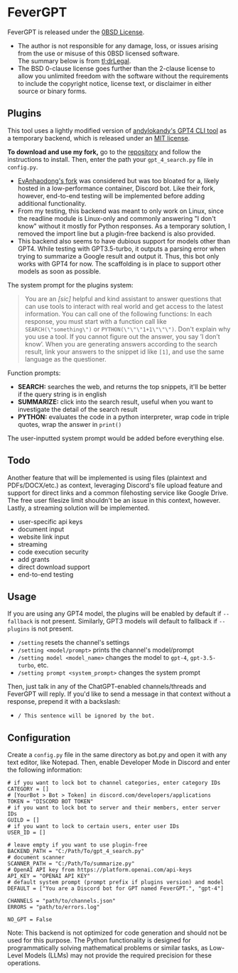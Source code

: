 # FeverGPT

FeverGPT is released under the [0BSD License](COPYING).
- The author is not responsible for any damage, loss, or issues arising from the use or misuse of this 0BSD licensed software.  
The summary below is from [tl;drLegal](https://www.tldrlegal.com/license/bsd-0-clause-license).
- The BSD 0-clause license goes further than the 2-clause license to allow you unlimited freedom with the software without the requirements to include the copyright notice, license text, or disclaimer in either source or binary forms.

## Plugins

This tool uses a lightly modified version of [andylokandy's GPT4 CLI tool](https://github.com/andylokandy/gpt-4-search) as a temporary backend, which is released under an [MIT license](https://github.com/rakinishraq/gpt-4-search/blob/main/LICENSE).

**To download and use my fork,**  go to the [repository](https://github.com/rakinishraq/gpt-4-search) and follow the instructions to install. Then, enter the path your `gpt_4_search.py` file in `config.py`.

- [EvAnhaodong's fork](https://github.com/EvAnhaodong/gpt-4-search) was considered but was too bloated for a, likely hosted in a low-performance container, Discord bot. Like their fork, however, end-to-end testing will be implemented before adding additional functionality.
- From my testing, this backend was meant to only work on Linux, since the readline module is Linux-only and commonly answering "I don't know" without it mostly for Python responses. As a temporary solution, I removed the import line but a plugin-free backend is also provided.
- This backend also seems to have dubious support for models other than GPT4. While testing with GPT3.5-turbo, it outputs a parsing error when trying to summarize a Google result and output it. Thus, this bot only works with GPT4 for now. The scaffolding is in place to support other models as soon as possible.

The system prompt for the plugins system:
> You are an _[sic]_ helpful and kind assistant to answer questions that can use tools to interact with real world and get access to the latest information. You can call one of the following functions:
In each response, you must start with a function call like `SEARCH(\"something\")` or `PYTHON(\"\"\"1+1\"\"\")`. Don't explain why you use a tool. If you cannot figure out the answer, you say ’I don’t know’. When you are generating answers according to the search result, link your answers to the snippet id like `[1]`, and use the same language as the questioner.

Function prompts:
- **SEARCH:** searches the web, and returns the top snippets, it'll be better if the query string is in english
- **SUMMARIZE:** click into the search result, useful when you want to investigate the detail of the search result
- **PYTHON:** evaluates the code in a python interpreter, wrap code in triple quotes, wrap the answer in `print()`

The user-inputted system prompt would be added before everything else.

## Todo

Another feature that will be implemented is using files (plaintext and PDFs/DOCX/etc.) as context, leveraging Discord's file upload feature and support for direct links and a common filehosting service like Google Drive. The free user filesize limit shouldn't be an issue in this context, however.
Lastly, a streaming solution will be implemented.

- user-specific api keys
- document input
- website link input
- streaming
- code execution security
- add grants
- direct download support
- end-to-end testing

## Usage

If you are using any GPT4 model, the plugins will be enabled by default if `--fallback` is not present. Similarly, GPT3 models will default to fallback if `--plugins` is not present.

- `/setting` resets the channel's settings
- `/setting <model/prompt>` prints the channel's model/prompt
- `/setting model <model_name>` changes the model to `gpt-4`, `gpt-3.5-turbo`, etc.
- `/setting prompt <system_prompt>` changes the system prompt

Then, just talk in any of the ChatGPT-enabled channels/threads and FeverGPT will reply. If you'd like to send a message in that context without a response, prepend it with a backslash:
- `/ This sentence will be ignored by the bot.`

## Configuration

Create a `config.py` file in the same directory as bot.py and open it with any text editor, like Notepad. Then, enable Developer Mode in Discord and enter the following information:

```
# if you want to lock bot to channel categories, enter category IDs
CATEGORY = []
# [YourBot > Bot > Token] in discord.com/developers/applications
TOKEN = "DISCORD BOT TOKEN"
# if you want to lock bot to server and their members, enter server IDs
GUILD = []
# if you want to lock to certain users, enter user IDs
USER_ID = []

# leave empty if you want to use plugin-free
BACKEND_PATH = "C:/Path/To/gpt_4_search.py"
# document scanner
SCANNER_PATH = "C:/Path/To/summarize.py"
# OpenAI API key from https://platform.openai.com/api-keys
API_KEY = "OPENAI API KEY"
# default system prompt (prompt prefix if plugins version) and model
DEFAULT = ["You are a Discord bot for GPT named FeverGPT.", "gpt-4"]

CHANNELS = "path/to/channels.json"
ERRORS = "path/to/errors.log"

NO_GPT = False
```

Note: This backend is not optimized for code generation and should not be used for this purpose. The Python functionality is designed for programmatically solving mathematical problems or similar tasks, as Low-Level Models (LLMs) may not provide the required precision for these operations.

